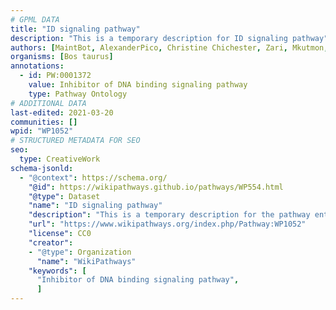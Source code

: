 ```yaml
---
# GPML DATA
title: "ID signaling pathway"
description: "This is a temporary description for ID signaling pathway"
authors: [MaintBot, AlexanderPico, Christine Chichester, Zari, Mkutmon, Egonw]
organisms: [Bos taurus]
annotations:
  - id: PW:0001372
    value: Inhibitor of DNA binding signaling pathway
    type: Pathway Ontology
# ADDITIONAL DATA
last-edited: 2021-03-20
communities: []
wpid: "WP1052"
# STRUCTURED METADATA FOR SEO
seo:
  type: CreativeWork
schema-jsonld:
  - "@context": https://schema.org/
    "@id": https://wikipathways.github.io/pathways/WP554.html
    "@type": Dataset
    "name": "ID signaling pathway"
    "description": "This is a temporary description for the pathway entitled: ID signaling pathway"
    "url": "https://www.wikipathways.org/index.php/Pathway:WP1052"
    "license": CC0
    "creator":
    - "@type": Organization
      "name": "WikiPathways"
    "keywords": [
      "Inhibitor of DNA binding signaling pathway",
      ]
---
```

